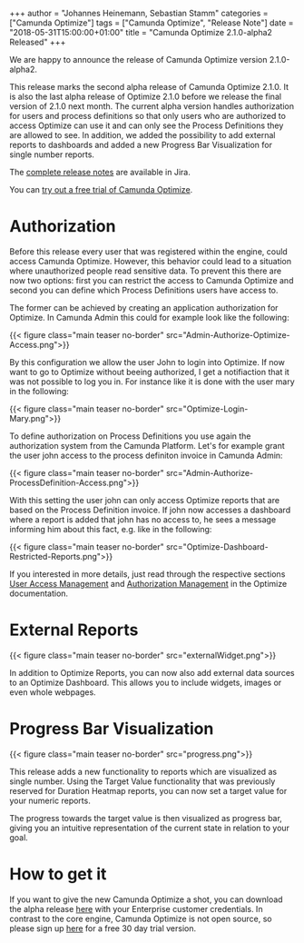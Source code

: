 +++
author = "Johannes Heinemann, Sebastian Stamm"
categories = ["Camunda Optimize"]
tags = ["Camunda Optimize", "Release Note"]
date = "2018-05-31T15:00:00+01:00"
title = "Camunda Optimize 2.1.0-alpha2 Released"
+++

We are happy to announce the release of Camunda Optimize version 2.1.0-alpha2.

This release marks the second alpha release of Camunda Optimize 2.1.0. It is also the last alpha release of Optimize 2.1.0 before we release the final version of 2.1.0 next month. The current alpha version handles authorization for users and process definitions so that only users who are authorized to access Optimize can use it and can only see the Process Definitions they are allowed to see. In addition, we added the possibility to add external reports to dashboards and added a new Progress Bar Visualization for single number reports.

<!--more-->

The [complete release notes](https://app.camunda.com/jira/secure/ReleaseNote.jspa?projectId=10730&version=15313) are available in Jira.

You can [try out a free trial of Camunda Optimize](#how-to-get-it).

# Authorization

Before this release every user that was registered within the engine, could access Camunda Optimize. However, this behavior could lead to a situation where unauthorized people read sensitive data. To prevent this there are now two options: first you can restrict the access to Camunda Optimize and second you can define which Process Definitions users have access to.

The former can be achieved by creating an application authorization for Optimize. In Camunda Admin this could for example look like the following:

{{< figure class="main teaser no-border" src="Admin-Authorize-Optimize-Access.png">}}

By this configuration we allow the user John to login into Optimize. If now want to go to Optimize without beeing authorized, I get a notifiaction that it was not possible to log you in. For instance like it is done with the user mary in the following:

{{< figure class="main teaser no-border" src="Optimize-Login-Mary.png">}}

To define authorization on Process Definitions you use again the authorization system from the Camunda Platform. Let's for example grant the user john access to the process definiton invoice in Camunda Admin:

{{< figure class="main teaser no-border" src="Admin-Authorize-ProcessDefinition-Access.png">}}

With this setting the user john can only access Optimize reports that are based on the Process Definition invoice. If john now accesses a dashboard where a report is added that john has no access to, he sees a message informing him about this fact, e.g. like in the following:

{{< figure class="main teaser no-border" src="Optimize-Dashboard-Restricted-Reports.png">}}

If you interested in more details, just read through the respective sections [User Access Management](https://docs.camunda.org/optimize/2.1/technical-guide/user-management/) and [Authorization Management](https://docs.camunda.org/optimize/2.1/technical-guide/authorization/) in the Optimize documentation.

# External Reports

{{< figure class="main teaser no-border" src="externalWidget.png">}}

In addition to Optimize Reports, you can now also add external data sources to an Optimize Dashboard. This allows you to include widgets, images or even whole webpages.

# Progress Bar Visualization

{{< figure class="main teaser no-border" src="progress.png">}}

This release adds a new functionality to reports which are visualized as single number. Using the Target Value functionality that was previously reserved for Duration Heatmap reports, you can now set a target value for your numeric reports.

The progress towards the target value is then visualized as progress bar, giving you an intuitive representation of the current state in relation to your goal.

# How to get it

If you want to give the new Camunda Optimize a shot, you can download the alpha release [here](https://docs.camunda.org/enterprise/download/#camunda-optimize) with your Enterprise customer credentials. In contrast to the core engine, Camunda Optimize is not open source, so please sign up [here](https://camunda.com/download/enterprise/) for a free 30 day trial version.
